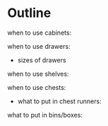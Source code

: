 # Outline

when to use cabinets:

when to use drawers:

* sizes of drawers

when to use shelves:

when to use chests:

* what to put in chest runners:

what to put in bins/boxes:

